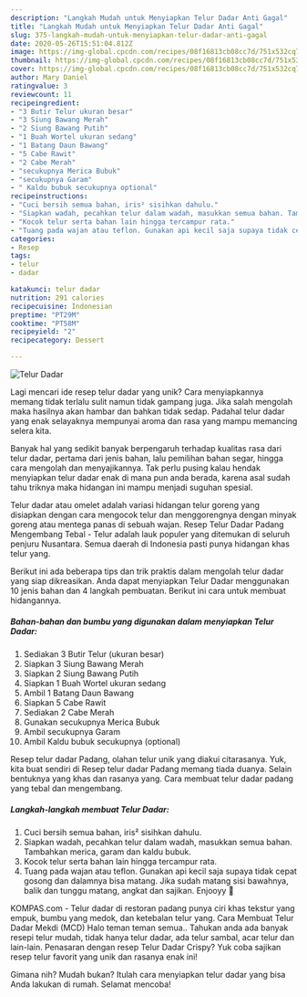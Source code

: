 ```yaml
---
description: "Langkah Mudah untuk Menyiapkan Telur Dadar Anti Gagal"
title: "Langkah Mudah untuk Menyiapkan Telur Dadar Anti Gagal"
slug: 375-langkah-mudah-untuk-menyiapkan-telur-dadar-anti-gagal
date: 2020-05-26T15:51:04.812Z
image: https://img-global.cpcdn.com/recipes/08f16813cb08cc7d/751x532cq70/telur-dadar-foto-resep-utama.jpg
thumbnail: https://img-global.cpcdn.com/recipes/08f16813cb08cc7d/751x532cq70/telur-dadar-foto-resep-utama.jpg
cover: https://img-global.cpcdn.com/recipes/08f16813cb08cc7d/751x532cq70/telur-dadar-foto-resep-utama.jpg
author: Mary Daniel
ratingvalue: 3
reviewcount: 11
recipeingredient:
- "3 Butir Telur ukuran besar"
- "3 Siung Bawang Merah"
- "2 Siung Bawang Putih"
- "1 Buah Wortel ukuran sedang"
- "1 Batang Daun Bawang"
- "5 Cabe Rawit"
- "2 Cabe Merah"
- "secukupnya Merica Bubuk"
- "secukupnya Garam"
- " Kaldu bubuk secukupnya optional"
recipeinstructions:
- "Cuci bersih semua bahan, iris² sisihkan dahulu."
- "Siapkan wadah, pecahkan telur dalam wadah, masukkan semua bahan. Tambahkan merica, garam dan kaldu bubuk."
- "Kocok telur serta bahan lain hingga tercampur rata."
- "Tuang pada wajan atau teflon. Gunakan api kecil saja supaya tidak cepat gosong dan dalamnya bisa matang. Jika sudah matang sisi bawahnya, balik dan tunggu matang, angkat dan sajikan. Enjooyy 🤤"
categories:
- Resep
tags:
- telur
- dadar

katakunci: telur dadar 
nutrition: 291 calories
recipecuisine: Indonesian
preptime: "PT29M"
cooktime: "PT58M"
recipeyield: "2"
recipecategory: Dessert

---
```



![Telur Dadar](https://img-global.cpcdn.com/recipes/08f16813cb08cc7d/751x532cq70/telur-dadar-foto-resep-utama.jpg)

Lagi mencari ide resep telur dadar yang unik? Cara menyiapkannya memang tidak terlalu sulit namun tidak gampang juga. Jika salah mengolah maka hasilnya akan hambar dan bahkan tidak sedap. Padahal telur dadar yang enak selayaknya mempunyai aroma dan rasa yang mampu memancing selera kita.

Banyak hal yang sedikit banyak berpengaruh terhadap kualitas rasa dari telur dadar, pertama dari jenis bahan, lalu pemilihan bahan segar, hingga cara mengolah dan menyajikannya. Tak perlu pusing kalau hendak menyiapkan telur dadar enak di mana pun anda berada, karena asal sudah tahu triknya maka hidangan ini mampu menjadi suguhan spesial.

Telur dadar atau omelet adalah variasi hidangan telur goreng yang disiapkan dengan cara mengocok telur dan menggorengnya dengan minyak goreng atau mentega panas di sebuah wajan. Resep Telur Dadar Padang Mengembang Tebal - Telur adalah lauk populer yang ditemukan di seluruh penjuru Nusantara. Semua daerah di Indonesia pasti punya hidangan khas telur yang.


Berikut ini ada beberapa tips dan trik praktis dalam mengolah telur dadar yang siap dikreasikan. Anda dapat menyiapkan Telur Dadar menggunakan 10 jenis bahan dan 4 langkah pembuatan. Berikut ini cara untuk membuat hidangannya.

<!--inarticleads1-->

##### Bahan-bahan dan bumbu yang digunakan dalam menyiapkan Telur Dadar:

1. Sediakan 3 Butir Telur (ukuran besar)
1. Siapkan 3 Siung Bawang Merah
1. Siapkan 2 Siung Bawang Putih
1. Siapkan 1 Buah Wortel ukuran sedang
1. Ambil 1 Batang Daun Bawang
1. Siapkan 5 Cabe Rawit
1. Sediakan 2 Cabe Merah
1. Gunakan secukupnya Merica Bubuk
1. Ambil secukupnya Garam
1. Ambil  Kaldu bubuk secukupnya (optional)


Resep telur dadar Padang, olahan telur unik yang diakui citarasanya. Yuk, kita buat sendiri di Resep telur dadar Padang memang tiada duanya. Selain bentuknya yang khas dan rasanya yang. Cara membuat telur dadar padang yang tebal dan mengembang. 

<!--inarticleads2-->

##### Langkah-langkah membuat Telur Dadar:

1. Cuci bersih semua bahan, iris² sisihkan dahulu.
1. Siapkan wadah, pecahkan telur dalam wadah, masukkan semua bahan. Tambahkan merica, garam dan kaldu bubuk.
1. Kocok telur serta bahan lain hingga tercampur rata.
1. Tuang pada wajan atau teflon. Gunakan api kecil saja supaya tidak cepat gosong dan dalamnya bisa matang. Jika sudah matang sisi bawahnya, balik dan tunggu matang, angkat dan sajikan. Enjooyy 🤤


KOMPAS.com - Telur dadar di restoran padang punya ciri khas tekstur yang empuk, bumbu yang medok, dan ketebalan telur yang. Cara Membuat Telur Dadar Mekdi (MCD) Halo teman teman semua.. Tahukan anda ada banyak resepi telur mudah, tidak hanya telur dadar, ada telur sambal, acar telur dan lain-lain. Penasaran dengan resep Telur Dadar Crispy? Yuk coba sajikan resep telur favorit yang unik dan rasanya enak ini! 

Gimana nih? Mudah bukan? Itulah cara menyiapkan telur dadar yang bisa Anda lakukan di rumah. Selamat mencoba!
